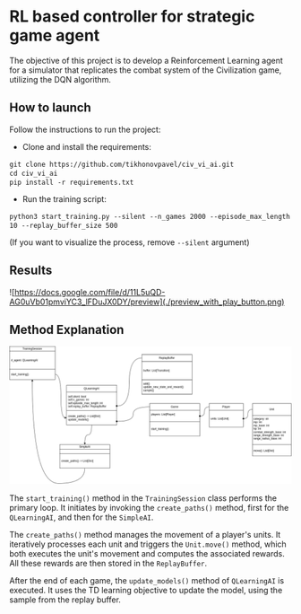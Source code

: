 # RL based controller for strategic game agent
The objective of this project is to develop a Reinforcement Learning agent for a simulator that replicates the combat system of the Civilization game, utilizing the DQN algorithm.

## How to launch
Follow the instructions to run the project:

- Clone and install the requirements:
```
git clone https://github.com/tikhonovpavel/civ_vi_ai.git
cd civ_vi_ai
pip install -r requirements.txt
```

- Run the training script:
```
python3 start_training.py --silent --n_games 2000 --episode_max_length 10 --replay_buffer_size 500
```

(If you want to visualize the process, remove `--silent` argument)

## Results

![https://docs.google.com/file/d/11L5uQD-AG0uVb01pmviYC3_lFDuJX0DY/preview](./preview_with_play_button.png)


## Method Explanation

![code_structure](./code_structure.png)

The `start_training()` method in the `TrainingSession` class performs the primary loop. It initiates by invoking the `create_paths()` method, first for the `QLearningAI`, and then for the `SimpleAI`.


The `create_paths()` method manages the movement of a player's units. It iteratively processes each unit and triggers the `Unit.move()` method, which both executes the unit's movement and computes the associated rewards. All these rewards are then stored in the `ReplayBuffer`.


After the end of each game, the `update_models()` method of `QLearningAI` is executed. It uses the TD learning objective to update the model, using the sample from the replay buffer.